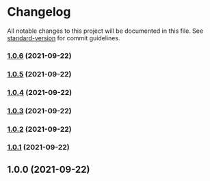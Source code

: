 # Changelog

All notable changes to this project will be documented in this file. See [standard-version](https://github.com/conventional-changelog/standard-version) for commit guidelines.

### [1.0.6](https://github.com/maghirardelli/service-workbench-on-aws-github-actions/compare/v1.0.5...v1.0.6) (2021-09-22)

### [1.0.5](https://github.com/maghirardelli/service-workbench-on-aws-github-actions/compare/v1.0.4...v1.0.5) (2021-09-22)

### [1.0.4](https://github.com/maghirardelli/service-workbench-on-aws-github-actions/compare/v1.0.3...v1.0.4) (2021-09-22)

### [1.0.3](https://github.com/maghirardelli/service-workbench-on-aws-github-actions/compare/v1.0.2...v1.0.3) (2021-09-22)

### [1.0.2](https://github.com/maghirardelli/service-workbench-on-aws-github-actions/compare/v1.0.1...v1.0.2) (2021-09-22)

### [1.0.1](https://github.com/maghirardelli/service-workbench-on-aws-github-actions/compare/v1.0.0...v1.0.1) (2021-09-22)

## 1.0.0 (2021-09-22)
